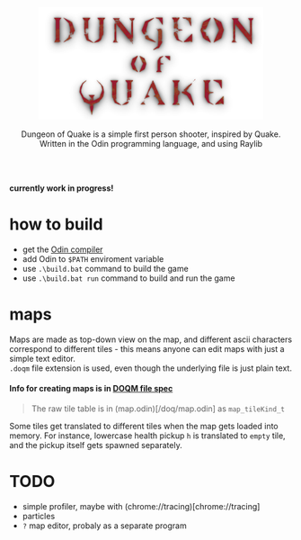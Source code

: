 <p align="center">
  <img src="/build/textures/dungeon_of_quake_logo.png" width="400">  
</p>

<p align="center">
  Dungeon of Quake is a simple first person shooter, inspired by Quake.
  </br>
  Written in the Odin programming language, and using Raylib
</p>
</br>
</br>



**currently work in progress!**
# how to build
- get the [Odin compiler](https://github.com/odin-lang/Odin)
- add Odin to `$PATH` enviroment variable
- use `.\build.bat` command to build the game  
- use `.\build.bat run` command to build and run the game  



# maps
Maps are made as top-down view on the map, and different ascii characters correspond to different tiles - this means anyone can edit maps with just a simple text editor.  
`.doqm` file extension is used, even though the underlying file is just plain text.
#### Info for creating maps is in [DOQM file spec](doqm_format_spec.md)  

> The raw tile table is in (map.odin)[/doq/map.odin] as `map_tileKind_t`

Some tiles get translated to different tiles when the map gets loaded into memory. For instance, lowercase
health pickup `h` is translated to `empty` tile, and the pickup itself gets spawned separately.



# TODO
- simple profiler, maybe with (chrome://tracing)[chrome://tracing]
- particles
- `?` map editor, probaly as a separate program
